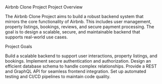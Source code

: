 Airbnb Clone Project
Project Overview

The Airbnb Clone Project aims to build a robust backend system that mirrors the core functionality of Airbnb. This includes user management, property listings, bookings, reviews, and secure payment processing. The goal is to design a scalable, secure, and maintainable backend that supports real-world use cases.

Project Goals

Build a scalable backend to support user interactions, property listings, and bookings.
Implement secure authentication and authorization.
Design an efficient database schema to handle complex relationships.
Provide a REST and GraphQL API for seamless frontend integration.
Set up automated testing and CI/CD pipelines to maintain code quality.